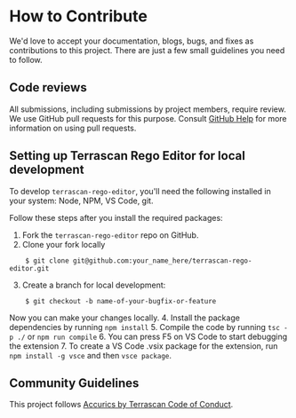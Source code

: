 # How to Contribute

We'd love to accept your documentation, blogs, bugs, and fixes as contributions to this project. There are
just a few small guidelines you need to follow.

## Code reviews

All submissions, including submissions by project members, require review. We
use GitHub pull requests for this purpose. Consult
[GitHub Help](https://help.github.com/articles/about-pull-requests/) for more
information on using pull requests.

## Setting up Terrascan Rego Editor for local development

To develop `terrascan-rego-editor`, you'll need the following installed in your system: Node, NPM, VS Code, git.

Follow these steps after you install the required packages:
1. Fork the `terrascan-rego-editor` repo on GitHub.
2. Clone your fork locally
```
    $ git clone git@github.com:your_name_here/terrascan-rego-editor.git
```
3. Create a branch for local development:
```
    $ git checkout -b name-of-your-bugfix-or-feature
```
   Now you can make your changes locally.
4. Install the package dependencies by running `npm install`
5. Compile the code by running `tsc -p ./` or `npm run compile`
6. You can press F5 on VS Code to start debugging the extension
7. To create a VS Code .vsix package for the extension, run `npm install -g vsce` and then `vsce package`.

## Community Guidelines

This project follows
[Accurics by Terrascan Code of Conduct](https://github.com/accurics/terrascan/blob/master/code_of_conduct.md).
